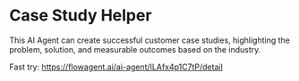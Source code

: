 # Case Study Helper

This AI Agent can create successful customer case studies, highlighting the problem, solution, and measurable outcomes based on the industry.

Fast try: https://flowagent.ai/ai-agent/ILAfx4p1C7tP/detail
